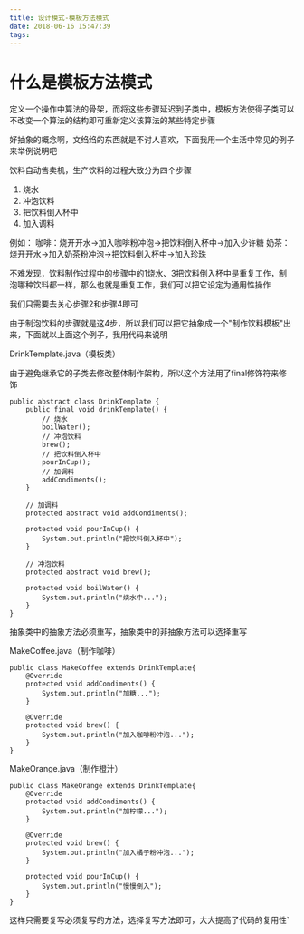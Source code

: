 ```yaml
---
title: 设计模式-模板方法模式
date: 2018-06-16 15:47:39
tags:
---
```


# 什么是模板方法模式

定义一个操作中算法的骨架，而将这些步骤延迟到子类中，模板方法使得子类可以不改变一个算法的结构即可重新定义该算法的某些特定步骤

好抽象的概念啊，文绉绉的东西就是不讨人喜欢，下面我用一个生活中常见的例子来举例说明吧

饮料自动售卖机，生产饮料的过程大致分为四个步骤

1. 烧水
2. 冲泡饮料
3. 把饮料倒入杯中
4. 加入调料

例如：
咖啡：烧开开水->加入咖啡粉冲泡->把饮料倒入杯中->加入少许糖
奶茶：烧开开水->加入奶茶粉冲泡->把饮料倒入杯中->加入珍珠

不难发现，饮料制作过程中的步骤中的1烧水、3把饮料倒入杯中是重复工作，制泡哪种饮料都一样，那么也就是重复工作，我们可以把它设定为通用性操作

我们只需要去关心步骤2和步骤4即可

由于制泡饮料的步骤就是这4步，所以我们可以把它抽象成一个"制作饮料模板"出来，下面就以上面这个例子，我用代码来说明

DrinkTemplate.java（模板类）

由于避免继承它的子类去修改整体制作架构，所以这个方法用了final修饰符来修饰

```
public abstract class DrinkTemplate {
    public final void drinkTemplate() {
        // 烧水
        boilWater();
        // 冲泡饮料
        brew();
        // 把饮料倒入杯中
        pourInCup();
        // 加调料
        addCondiments();
    }

    // 加调料
    protected abstract void addCondiments();

    protected void pourInCup() {
        System.out.println("把饮料倒入杯中");
    }

    // 冲泡饮料
    protected abstract void brew();

    protected void boilWater() {
        System.out.println("烧水中...");
    }
}
```

抽象类中的抽象方法必须重写，抽象类中的非抽象方法可以选择重写

MakeCoffee.java（制作咖啡）

```
public class MakeCoffee extends DrinkTemplate{
    @Override
    protected void addCondiments() {
        System.out.println("加糖...");
    }

    @Override
    protected void brew() {
        System.out.println("加入咖啡粉冲泡...");
    }
}
```


MakeOrange.java（制作橙汁）

```
public class MakeOrange extends DrinkTemplate{
    @Override
    protected void addCondiments() {
        System.out.println("加柠檬...");
    }

    @Override
    protected void brew() {
        System.out.println("加入橘子粉冲泡...");
    }

    protected void pourInCup() {
        System.out.println("慢慢倒入");
    }
}
```

这样只需要复写必须复写的方法，选择复写方法即可，大大提高了代码的复用性`
